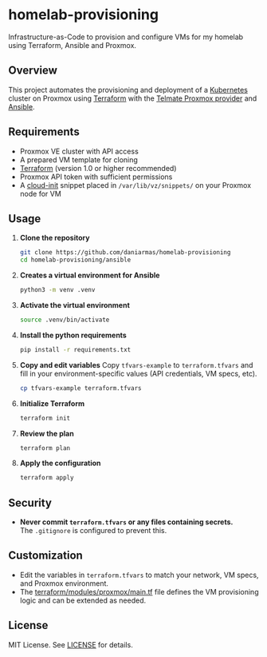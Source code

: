 # homelab-provisioning
Infrastructure-as-Code to provision and configure VMs for my homelab using Terraform, Ansible and Proxmox.

## Overview
This project automates the provisioning and deployment of a [Kubernetes](https://kubernetes.io/) cluster on Proxmox using [Terraform](https://www.terraform.io/) with the [Telmate Proxmox provider](https://registry.terraform.io/providers/Telmate/proxmox/latest) and [Ansible](https://docs.ansible.com/). 

## Requirements
- Proxmox VE cluster with API access
- A prepared VM template for cloning
- [Terraform](https://www.terraform.io/) (version 1.0 or higher recommended)
- Proxmox API token with sufficient permissions
- A [cloud-init](https://cloud-init.io/) snippet placed in `/var/lib/vz/snippets/` on your Proxmox node for VM

## Usage
1. **Clone the repository**
   ```sh
   git clone https://github.com/daniarmas/homelab-provisioning
   cd homelab-provisioning/ansible
   ```
2. **Creates a virtual environment for Ansible**
   ```sh
   python3 -m venv .venv
   ```
3. **Activate the virtual environment**
   ```sh
   source .venv/bin/activate
   ```
4. **Install the python requirements**
   ```sh
   pip install -r requirements.txt
   ```
5. **Copy and edit variables**
   Copy `tfvars-example` to `terraform.tfvars` and fill in your environment-specific values (API credentials, VM specs, etc).
   ```sh
   cp tfvars-example terraform.tfvars
   ```
6. **Initialize Terraform**
   ```sh
   terraform init
   ```
7. **Review the plan**
   ```sh
   terraform plan
   ```
8. **Apply the configuration**
   ```sh
   terraform apply
   ```

## Security
- **Never commit `terraform.tfvars` or any files containing secrets.**  
  The `.gitignore` is configured to prevent this.

## Customization
- Edit the variables in `terraform.tfvars` to match your network, VM specs, and Proxmox environment.
- The [terraform/modules/proxmox/main.tf](terraform/modules/proxmox/main.tf) file defines the VM provisioning logic and can be extended as needed.

## License
MIT License. See [LICENSE](LICENSE) for details.